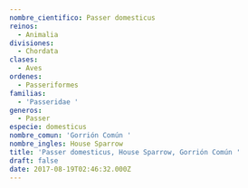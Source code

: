 ```yaml
---
nombre_cientifico: Passer domesticus
reinos:
  - Animalia
divisiones:
  - Chordata
clases:
  - Aves
ordenes:
  - Passeriformes
familias:
  - 'Passeridae '
generos:
  - Passer
especie: domesticus
nombre_comun: 'Gorrión Común '
nombre_ingles: House Sparrow
title: 'Passer domesticus, House Sparrow, Gorrión Común '
draft: false
date: 2017-08-19T02:46:32.000Z
---
```



